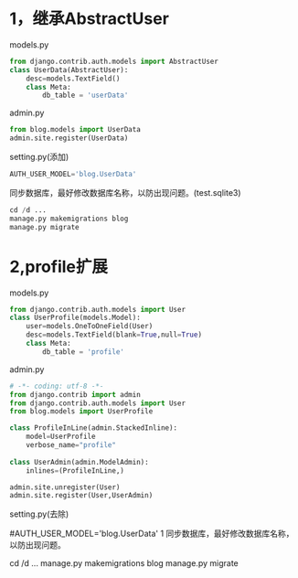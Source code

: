 #  1，继承AbstractUser 

models.py

```python
from django.contrib.auth.models import AbstractUser
class UserData(AbstractUser):
    desc=models.TextField()
    class Meta:
        db_table = 'userData'

```



admin.py

```python
from blog.models import UserData
admin.site.register(UserData)
```

setting.py(添加)

```python
AUTH_USER_MODEL='blog.UserData'
```


同步数据库，最好修改数据库名称，以防出现问题。(test.sqlite3)

```python
cd /d ...
manage.py makemigrations blog
manage.py migrate
```

#  2,profile扩展 

models.py

```python
from django.contrib.auth.models import User
class UserProfile(models.Model):
    user=models.OneToOneField(User)
    desc=models.TextField(blank=True,null=True)
    class Meta:
        db_table = 'profile'
```



admin.py

```python
# -*- coding: utf-8 -*-
from django.contrib import admin
from django.contrib.auth.models import User
from blog.models import UserProfile

class ProfileInLine(admin.StackedInline):
    model=UserProfile
    verbose_name="profile"
    
class UserAdmin(admin.ModelAdmin):
    inlines=(ProfileInLine,)

admin.site.unregister(User)
admin.site.register(User,UserAdmin)

```



setting.py(去除)

#AUTH_USER_MODEL='blog.UserData'
1
同步数据库，最好修改数据库名称，以防出现问题。

cd /d ...
manage.py makemigrations blog
manage.py migrate
